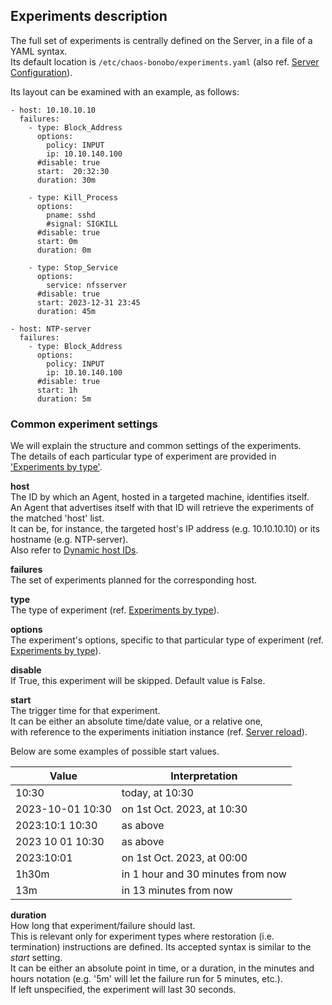 ## Experiments description

The full set of experiments is centrally defined on the Server, in a file of a YAML syntax.  
Its default location is `/etc/chaos-bonobo/experiments.yaml` (also ref. [Server Configuration](installation.md#server-configuration)).

Its layout can be examined with an example, as follows:
```
- host: 10.10.10.10
  failures:
    - type: Block_Address
      options:
        policy: INPUT
        ip: 10.10.140.100
      #disable: true 
      start:  20:32:30
      duration: 30m

    - type: Kill_Process
      options:
        pname: sshd
        #signal: SIGKILL
      #disable: true 
      start: 0m
      duration: 0m

    - type: Stop_Service
      options:
        service: nfsserver
      #disable: true 
      start: 2023-12-31 23:45
      duration: 45m
        
- host: NTP-server
  failures:
    - type: Block_Address
      options:
        policy: INPUT
        ip: 10.10.140.100
      #disable: true 
      start: 1h
      duration: 5m
```

### Common experiment settings

We will explain the structure and common settings of the experiments.  
The details of each particular type of experiment are provided in ['Experiments by type'](typeExperiments.md).  

**host**  
The ID by which an Agent, hosted in a targeted machine, identifies itself.  
An Agent that advertises itself with that ID will retrieve the experiments of the matched 'host' list.  
It can be, for instance, the targeted host's IP address (e.g. 10.10.10.10) or its hostname (e.g. NTP-server).  
Also refer to [Dynamic host IDs](installation.md#dynamic-host-ids).  

**failures**  
The set of experiments planned for the corresponding host.  

**type**  
The type of experiment (ref. [Experiments by type](typeExperiments.md)).  

**options**  
The experiment's options, specific to that particular type of experiment (ref. [Experiments by type](typeExperiments.md)).  

**disable**  
If True, this experiment will be skipped. Default value is False.  

**start**  
The trigger time for that experiment.  
It can be either an absolute time/date value, or a relative one,  
with reference to the experiments initiation instance (ref. [Server reload](installation.md#start-the-server)).  

Below are some examples of possible start values.  

Value              | Interpretation
-----------------  | --------------
10:30              | today, at 10:30
2023-10-01 10:30   | on 1st Oct. 2023, at 10:30
2023:10:1  10:30   | as above
2023 10 01 10:30   | as above
2023:10:01         | on 1st Oct. 2023, at 00:00
1h30m              | in 1 hour and 30 minutes from now
13m                | in 13 minutes from now 



**duration**  
How long that experiment/failure should last.  
This is relevant only for experiment types where restoration (i.e. termination) instructions are defined. 
Its accepted syntax is similar to the *start* setting.  
It can be either an absolute point in time, or a duration, in the minutes and hours notation 
(e.g. '5m' will let the failure run for 5 minutes, etc.).  
If left unspecified, the experiment will last 30 seconds.


